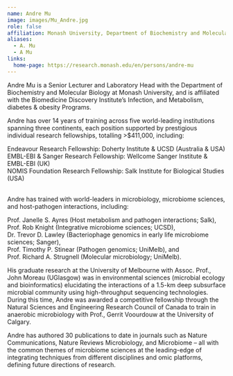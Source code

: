 ```yaml
---
name: Andre Mu
image: images/Mu_Andre.jpg
role: false
affiliation: Monash University, Department of Biochemistry and Molecular Biology 
aliases:
  - A. Mu
  - A Mu
links:
  home-page: https://research.monash.edu/en/persons/andre-mu
---
```


Andre Mu is a Senior Lecturer and Laboratory Head with the Department of Biochemistry and Molecular Biology at Monash University, and is affiliated with the Biomedicine Discovery Institute’s Infection, and Metabolism, diabetes & obesity Programs.

Andre has over 14 years of training across five world-leading institutions spanning three continents, each position supported by prestigious individual research fellowships, totalling >$411,000, including:

Endeavour Research Fellowship: Doherty Institute & UCSD (Australia & USA)<br/>
EMBL-EBI & Sanger Research Fellowship: Wellcome Sanger Institute & EMBL-EBI (UK)<br/>
NOMIS Foundation Research Fellowship: Salk Institute for Biological Studies (USA)<br/><br/>

Andre has trained with world-leaders in microbiology, microbiome sciences, and host-pathogen interactions, including:

Prof. Janelle S. Ayres (Host metabolism and pathogen interactions; Salk),<br/>
Prof. Rob Knight (Integrative microbiome sciences; UCSD),<br/>
Dr. Trevor D. Lawley (Bacteriophage genomics in early life microbiome sciences; Sanger),<br/>
Prof. Timothy P. Stinear (Pathogen genomics; UniMelb), and<br/>
Prof. Richard A. Strugnell (Molecular microbiology; UniMelb).<br/>

His graduate research at the University of Melbourne with Assoc. Prof., John Moreau (UGlasgow) was in environmental sciences (microbial ecology and bioinformatics) elucidating the interactions of a 1.5-km deep subsurface microbial community using high-throughput sequencing technologies. During this time, Andre was awarded a competitive fellowship through the Natural Sciences and Engineering Research Council of Canada to train in anaerobic microbiology with Prof., Gerrit Voourdouw at the University of Calgary.

Andre has authored 30 publications to date in journals such as Nature Communications, Nature Reviews Microbiology, and Microbiome – all with the common themes of microbiome sciences at the leading-edge of integrating techniques from different disciplines and omic platforms, defining future directions of research.



